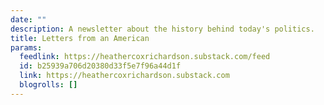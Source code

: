 ```yaml
---
date: ""
description: A newsletter about the history behind today's politics.
title: Letters from an American
params:
  feedlink: https://heathercoxrichardson.substack.com/feed
  id: b25939a706d20380d33f5e7f96a44d1f
  link: https://heathercoxrichardson.substack.com
  blogrolls: []
---
```


